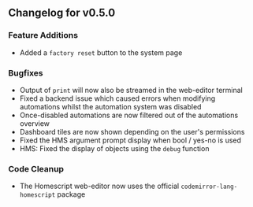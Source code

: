 ## Changelog for v0.5.0

### Feature Additions

- Added a `factory reset` button to the system page

### Bugfixes

- Output of `print` will now also be streamed in the web-editor terminal
- Fixed a backend issue which caused errors when modifying automations whilst
  the automation system was disabled
- Once-disabled automations are now filtered out of the automations overview
- Dashboard tiles are now shown depending on the user's permissions
- Fixed the HMS argument prompt display when bool / yes-no is used
- HMS: Fixed the display of objects using the `debug` function

### Code Cleanup

- The Homescript web-editor now uses the official `codemirror-lang-homescript`
  package
